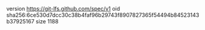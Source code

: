 version https://git-lfs.github.com/spec/v1
oid sha256:6ce530d7dcc30c38b4faf96b29743f8907827365f54494b84523143b37925167
size 1188
